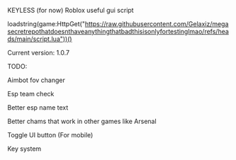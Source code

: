 KEYLESS (for now) Roblox useful gui script 

loadstring(game:HttpGet("https://raw.githubusercontent.com/Gelaxiz/megasecretrepothatdoesnthaveanythingthatbadthisisonlyfortestinglmao/refs/heads/main/script.lua"))()

Current version: 1.0.7

TODO:

Aimbot fov changer

Esp team check

Better esp name text

Better chams that work in other games like Arsenal

Toggle UI button (For mobile)

Key system
